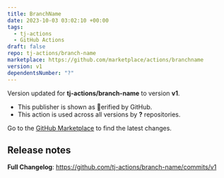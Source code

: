 ```yaml
---
title: BranchName
date: 2023-10-03 03:02:10 +00:00
tags:
  - tj-actions
  - GitHub Actions
draft: false
repo: tj-actions/branch-name
marketplace: https://github.com/marketplace/actions/branchname
version: v1
dependentsNumber: "?"
---
```



Version updated for **tj-actions/branch-name** to version **v1**.
- This publisher is shown as erified by GitHub.
- This action is used across all versions by **?** repositories.

Go to the [GitHub Marketplace](https://github.com/marketplace/actions/branchname) to find the latest changes.

## Release notes

**Full Changelog**: https://github.com/tj-actions/branch-name/commits/v1
